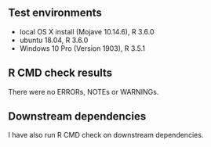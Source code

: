 ## Test environments
* local OS X install (Mojave 10.14.6), R 3.6.0
* ubuntu 18.04, R 3.6.0
* Windows 10 Pro (Version 1903), R 3.5.1

## R CMD check results
There were no ERRORs, NOTEs or WARNINGs.

## Downstream dependencies
I have also run R CMD check on downstream dependencies.

